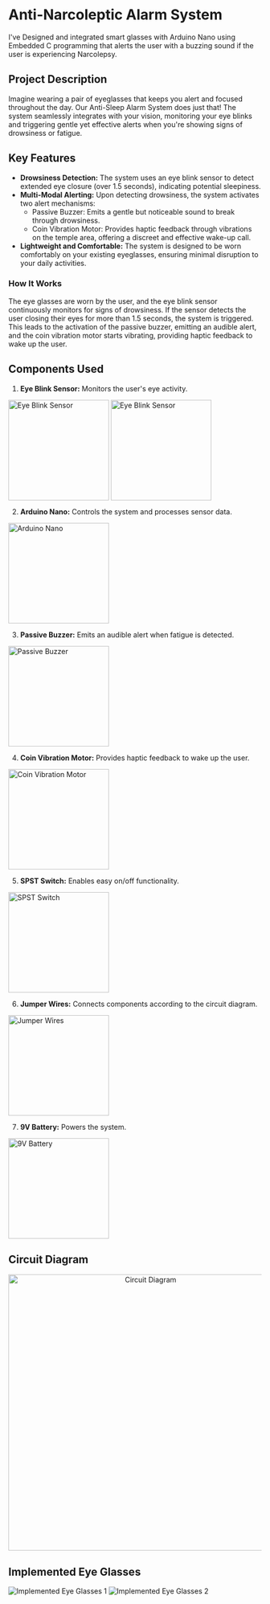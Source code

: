 # Anti-Narcoleptic Alarm System
I've Designed and integrated smart glasses with Arduino Nano using Embedded C programming that alerts the user with a buzzing sound  if the user is experiencing Narcolepsy.

## Project Description

Imagine wearing a pair of eyeglasses that keeps you alert and focused throughout the day. Our Anti-Sleep Alarm System does just that! The system seamlessly integrates with your vision, monitoring your eye blinks and triggering gentle yet effective alerts when you're showing signs of drowsiness or fatigue.

## Key Features

- **Drowsiness Detection:** The system uses an eye blink sensor to detect extended eye closure (over 1.5 seconds), indicating potential sleepiness.
- **Multi-Modal Alerting:** Upon detecting drowsiness, the system activates two alert mechanisms:
  - Passive Buzzer: Emits a gentle but noticeable sound to break through drowsiness.
  - Coin Vibration Motor: Provides haptic feedback through vibrations on the temple area, offering a discreet and effective wake-up call.
- **Lightweight and Comfortable:** The system is designed to be worn comfortably on your existing eyeglasses, ensuring minimal disruption to your daily activities.

### How It Works

The eye glasses are worn by the user, and the eye blink sensor continuously monitors for signs of drowsiness. If the sensor detects the user closing their eyes for more than 1.5 seconds, the system is triggered. This leads to the activation of the passive buzzer, emitting an audible alert, and the coin vibration motor starts vibrating, providing haptic feedback to wake up the user.

## Components Used

1. **Eye Blink Sensor:** Monitors the user's eye activity.

<div align="left">
  <img src="https://github.com/Princepm02/Anti-Sleep-Alarm-System/assets/91951172/f34811f2-5db5-4878-82e2-1e4f608f0ff0" align="center" height="200" alt="Eye Blink Sensor"  />
  <img src="https://github.com/Princepm02/Anti-Sleep-Alarm-System/assets/91951172/961a9db1-66b9-4897-b5cd-670e9c33f7e2" align="center" height="200" alt="Eye Blink Sensor"  />
</div>

2. **Arduino Nano:** Controls the system and processes sensor data.

<div align="left">
  <img src="https://github.com/Princepm02/Anti-Sleep-Alarm-System/assets/91951172/7dbd37ed-e73a-4309-a826-890525c923a5" align="center" height="200" alt="Arduino Nano"  />
</div>

3. **Passive Buzzer:** Emits an audible alert when fatigue is detected.

<div align="left">
  <img src="https://github.com/Princepm02/Anti-Sleep-Alarm-System/assets/91951172/12256e6c-f193-44a9-b7e2-3474b6edc86e" align="center" height="200" alt="Passive Buzzer"  />
</div>

4. **Coin Vibration Motor:** Provides haptic feedback to wake up the user.

<div align="left">
  <img src="https://github.com/Princepm02/Anti-Sleep-Alarm-System/assets/91951172/6f3ec8d1-0aa3-4424-b97c-7df0b3b8e9e9" align="center" height="200" alt="Coin Vibration Motor"  />
</div>

5. **SPST Switch:** Enables easy on/off functionality.

<div align="left">
  <img src="https://github.com/Princepm02/Anti-Sleep-Alarm-System/assets/91951172/ed6e7e82-1471-43b2-a1f0-c25ef8c0b56f" align="center" height="200" alt="SPST Switch"  />
</div>

6. **Jumper Wires:** Connects components according to the circuit diagram.

<div align="left">
  <img src="https://github.com/Princepm02/Anti-Sleep-Alarm-System/assets/91951172/d07ee85a-00f9-443e-a9a8-68aa8a624afd" align="center" height="200" alt="Jumper Wires"  />
</div>

7. **9V Battery:** Powers the system.

<div align="left">
  <img src="https://github.com/Princepm02/Anti-Sleep-Alarm-System/assets/91951172/be49bd4a-57a4-4f09-909e-f1bd3f8627dd" align="center" height="200" alt="9V Battery"  />
</div>

## Circuit Diagram

<div align="center">
  <img src="https://github.com/Princepm02/Anti-Sleep-Alarm-System/assets/91951172/2551f39f-afd0-4cc4-a091-c9ef35cd9fd6" align="center" height="550" alt="Circuit       Diagram"  />
</div>

## Implemented Eye Glasses

![Implemented Eye Glasses 1](https://github.com/Princepm02/Anti-Sleep-Alarm-System/assets/91951172/d59b03c6-d75b-4292-8dee-a9b89819a37b)
![Implemented Eye Glasses 2](https://github.com/Princepm02/Anti-Sleep-Alarm-System/assets/91951172/31bf8c88-a18e-4cb1-825e-56370dfe51da)

